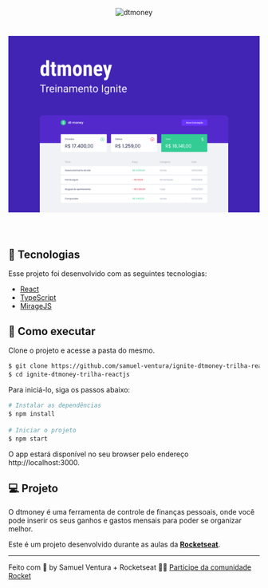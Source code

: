 <p align="center">
  <img src=".github/favicon.svg" alt="dtmoney" />
</p>

<h1 align="center">
    <img alt="dtmoney" src=".github/cover.svg" />
</h1>

<br>

## 🧪 Tecnologias

Esse projeto foi desenvolvido com as seguintes tecnologias:

- [React](https://reactjs.org)
- [TypeScript](https://www.typescriptlang.org/)
- [MirageJS](https://miragejs.com)

## 🚀 Como executar

Clone o projeto e acesse a pasta do mesmo.

```bash
$ git clone https://github.com/samuel-ventura/ignite-dtmoney-trilha-reactjs
$ cd ignite-dtmoney-trilha-reactjs

```

Para iniciá-lo, siga os passos abaixo:
```bash
# Instalar as dependências
$ npm install

# Iniciar o projeto
$ npm start
```
O app estará disponível no seu browser pelo endereço http://localhost:3000.

## 💻 Projeto

O dtmoney é uma ferramenta de controle de finanças pessoais, onde você pode inserir os seus ganhos e gastos mensais para poder se organizar melhor.

Este é um projeto desenvolvido durante as aulas da **[Rocketseat](https://www.rocketseat.com.br)**.

---

Feito com 💜 by Samuel Ventura + Rocketseat 👋🏻 [Participe da comunidade Rocket](https://discord.gg/gKUVrzrPrU)